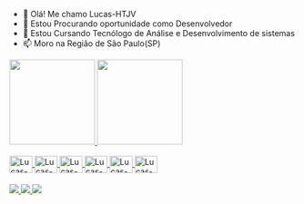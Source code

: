 - 👋 Olá! Me chamo Lucas-HTJV
- 👀 Estou Procurando oportunidade como Desenvolvedor
- 🌱 Estou Cursando Tecnólogo de Análise e Desenvolvimento de sistemas 
- 📫 Moro na Região de São Paulo(SP)
  
<div>
  <a href= "https://github.com/Lucas-HTJV">
  <img height="150cm" src="https://github-readme-stats.vercel.app/api?username=Lucas-HTJV&show_icons=true&theme=tokyonight"/>
  <img height="150cm" src="https://github-readme-stats.vercel.app/api/top-langs/?username=Lucas-HTJV&hide_progress=true&theme=tokyonight"/>
</div>

<div style="display: incline_block"><br>
  <img align="center"alt="Lucas-HTML" height="30" width="40"src="https://cdn.jsdelivr.net/gh/devicons/devicon@latest/icons/html5/html5-original.svg"/>
  <img align="center"alt="Lucas-CSS" height="30" width="40"src="https://cdn.jsdelivr.net/gh/devicons/devicon@latest/icons/css3/css3-original.svg"/>
  <img align="center"alt="Lucas-JV" height="30" width="40"src="https://cdn.jsdelivr.net/gh/devicons/devicon@latest/icons/javascript/javascript-original.svg"/>
  <img align="center"alt="Lucas-C++" height="30" width="40"src="https://cdn.jsdelivr.net/gh/devicons/devicon@latest/icons/cplusplus/cplusplus-original.svg"/>
  <img align="center"alt="Lucas-PYTHON" height="30" width="40"src="https://cdn.jsdelivr.net/gh/devicons/devicon@latest/icons/python/python-original.svg"/>
  <img align="center"alt="Lucas-SQL" height="30" width="40"src="https://cdn.jsdelivr.net/gh/devicons/devicon@latest/icons/microsoftsqlserver/microsoftsqlserver-original.svg"/>
</div>         

####
<div>
<a href = "lucaslimadesousa5@gmail.com"><img src="https://img.shields.io/badge/Gmail-EA4335?style=flat&logo=gmail&logoColor=white"_target="_blank">
<a href = "https://wa.me/qr/GJYKCPOVHASKF1"><img src="https://img.shields.io/badge/WhatsApp-25D366?style=flat&logo=whatsapp&logoColor=white"_target="_blank">
<a href = "https://www.instagram.com/dev_lucas07?igsh=MTJ0amNhaDZ3bmRocw"><img src="https://img.shields.io/badge/Instagram-E4405F?style=flat&logo=instagram&logoColor=white"_target="_blank">

   
</div>
